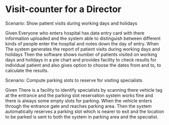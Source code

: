 # Visit-counter for a Director

Scenario: Show patient visits during working days and holidays

  Given Everyone who enters hospital has data entry card with
        there information uploaded and the system able to distinguish
        between different kinds of people enter the hospital and
        notes down the day of entry.
  When The system generates the report of patient visits
       during working days and holidays
  Then the software shows number of patients visited on working days
       and holidays in a pie chart and provides facility to check
       results for individual patient and also gives option to choose
       the dates from and to, to calculate the results.

Scenario: Compute parking slots to reserve for visiting specialists

  Given There is a facility to identify specialists by scanning there
        vehicle tag at the entrance and the parking slot reservation
        system works fine and there is always some empty slots for
        parking.
  When the vehicle enters through the entrance gate and reaches parking
       area.
  Then the system automatically reserves a parking slot which is nearer
       to exit and the location to be parked is sent to both the system
       in parking area and the specialist.
